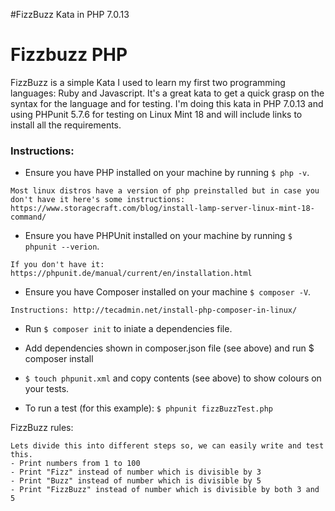 #FizzBuzz Kata in PHP 7.0.13
# Fizzbuzz PHP

FizzBuzz is a simple Kata I used to learn my first two programming languages: Ruby and Javascript. It's a great kata to get a quick grasp on the syntax for the language and for testing.
I'm doing this kata in PHP 7.0.13 and using PHPunit 5.7.6 for testing on Linux Mint 18 and will include links to install all the requirements.

### Instructions:

* Ensure you have PHP installed on your machine by running `$ php -v`.
```
Most linux distros have a version of php preinstalled but in case you don't have it here's some instructions: https://www.storagecraft.com/blog/install-lamp-server-linux-mint-18-command/
```

* Ensure you have PHPUnit installed on your machine by running `$ phpunit --verion`.
```
If you don't have it: https://phpunit.de/manual/current/en/installation.html
```
* Ensure you have Composer installed on your machine `$ composer -V`.
```
Instructions: http://tecadmin.net/install-php-composer-in-linux/
```
* Run `$ composer init` to iniate a dependencies file.

* Add dependencies shown in composer.json file (see above) and run $ composer install

* `$ touch phpunit.xml` and copy contents (see above) to show colours on your tests.

* To run a test (for this example): `$ phpunit fizzBuzzTest.php`


FizzBuzz rules:
```
Lets divide this into different steps so, we can easily write and test this.
- Print numbers from 1 to 100
- Print "Fizz" instead of number which is divisible by 3
- Print "Buzz" instead of number which is divisible by 5
- Print "FizzBuzz" instead of number which is divisible by both 3 and 5
```
